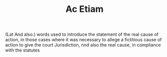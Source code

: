 ---
title: Ac Etiam
permalink: "/definitions/ac-etiam.html"
body: "(Lat And also.) words used to introduce the statement of the real cause of
  action, in those cases where it was necessary to allege a fictitious cause of action
  to give the court Jurisdiction, nnd also the real cause, in compliance with the
  statutes"
published_at: '2018-07-07'
layout: post
---
